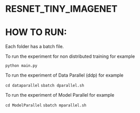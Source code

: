# RESNET_TINY_IMAGENET

# HOW TO RUN:

Each folder has a batch file.

To run the experiment for non distributed training for example

`python main.py`

To run the experiment of Data Parallel (ddp) for example

` cd dataparallel `
` sbatch dparallel.sh `

To run the experiment of Model Parallel for example

` cd ModelParallel `
`sbatch mparallel.sh`
